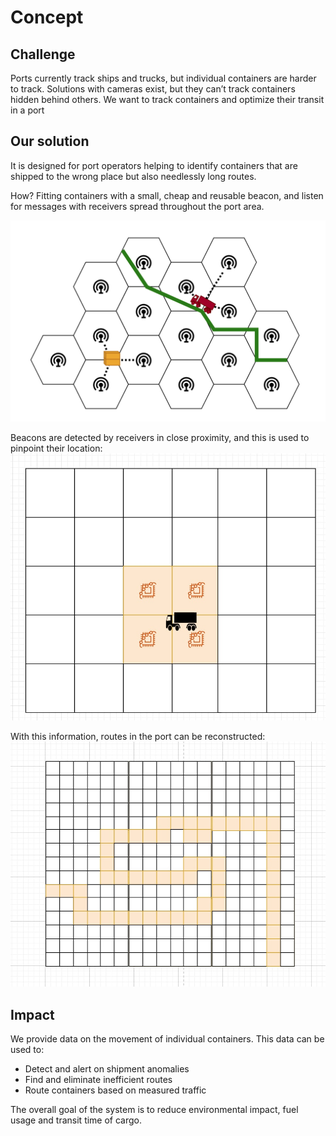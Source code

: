 # Concept

## Challenge
Ports currently track ships and trucks, but individual containers are harder to track.
Solutions with cameras exist, but they can’t track containers hidden behind others.
We want to track containers and optimize their transit in a port

## Our solution
It is designed for port operators helping to identify containers that are shipped to the wrong place but also needlessly long routes.

How? Fitting containers with a small, cheap and reusable beacon, and listen for messages with receivers spread throughout the port area.

![General view](../img/general-view.png "General view")

Beacons are detected by receivers in close proximity, and this is used to pinpoint their location:
![Beacon tracking](../img/tracking.jpg "Beacon tracking")

With this information, routes in the port can be reconstructed:
![Route reconstruction](../img/route.jpg "Route reconstruction")

## Impact

We provide data on the movement of individual containers. This data can be used to:
- Detect and alert on shipment anomalies
- Find and eliminate inefficient routes
- Route containers based on measured traffic

The overall goal of the system is to reduce environmental impact, fuel usage and transit time of cargo.
